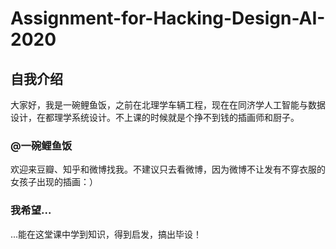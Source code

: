 # Assignment-for-Hacking-Design-AI-2020
## 自我介绍
大家好，我是一碗鲤鱼饭，之前在北理学车辆工程，现在在同济学人工智能与数据设计，在都理学系统设计。不上课的时候就是个挣不到钱的插画师和厨子。
### @一碗鲤鱼饭
欢迎来豆瓣、知乎和微博找我。不建议只去看微博，因为微博不让发有不穿衣服的女孩子出现的插画：）
### 我希望...
...能在这堂课中学到知识，得到启发，搞出毕设！